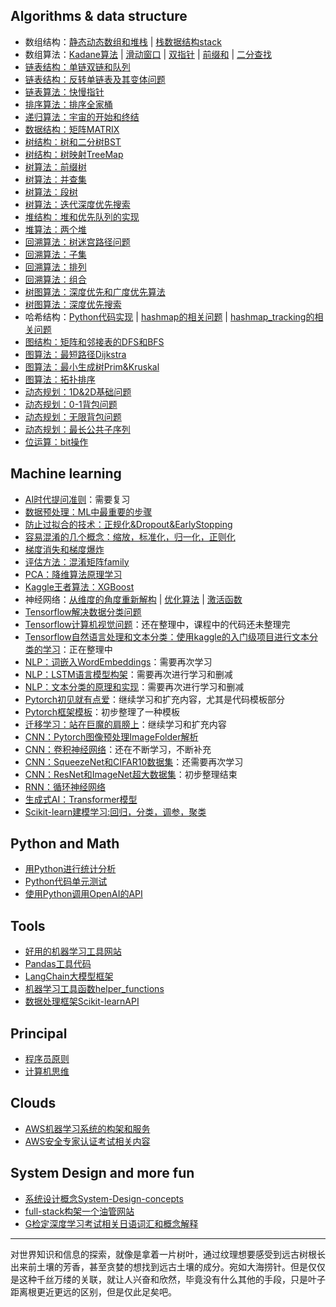 ## Algorithms & data structure

- 数组结构：[静态动态数组和堆栈](algo/arrays.md) | [栈数据结构stack](algo/stack.md)
- 数组算法：[Kadane算法](algo/kadane.md) | [滑动窗口](algo/sliding-window.md) | [双指针](algo/two-pointers.md) | [前缀和](algo/prefix-sums.md) | [二分查找](algo/binarysearch.md)
- [链表结构：单链双链和队列](algo/linkedlist.md)
- [链表结构：反转单链表及其变体问题](algo/reverse-linkedlist.md)
- [链表算法：快慢指针](algo/fast-slow-pointers.md)
- [排序算法：排序全家桶](algo/sort.md)
- [递归算法：宇宙的开始和终结](algo/recursion.md)
- [数据结构：矩阵MATRIX](algo/matrix.md)
- [树结构：树和二分树BST](algo/binarytree.md)
- [树结构：树映射TreeMap](algo/treemap.md)
- [树算法：前缀树](algo/trie.md)
- [树算法：并查集](algo/union-find.md)
- [树算法：段树](algo/segmenttree.md)
- [树算法：迭代深度优先搜索](algo/iterativedfs.md)
- [堆结构：堆和优先队列的实现](algo/heap.md)
- [堆算法：两个堆](algo/two-heaps.md)
- [回溯算法：树迷宫路径问题](algo/treemaze.md)
- [回溯算法：子集](algo/subsets.md)
- [回溯算法：排列](algo/combinations.md)
- [回溯算法：组合](algo/permutations.md)
- [树图算法：深度优先和广度优先算法](algo/dfsbfs.md)
- [树图算法：深度优先搜索](algo/dfs.md)
- 哈希结构：[Python代码实现](algo/hash.md) | [hashmap的相关问题](algo/hashmap.md) | [hashmap_tracking的相关问题](algo/hashmap_tracking.md)
- [图结构：矩阵和邻接表的DFS和BFS](algo/graphs.md)
- [图算法：最短路径Dijkstra](algo/dijkstra.md)
- [图算法：最小生成树Prim&Kruskal](algo/prim-kruskal.md)
- [图算法：拓扑排序](algo/toplogical-sort.md)
- [动态规划：1D&2D基础问题](algo/dp.md)
- [动态规划：0-1背包问题](algo/01knapsack.md)
- [动态规划：无限背包问题](algo/unboundedknapsack.md)
- [动态规划：最长公共子序列](algo/lcs.md)
- [位运算：bit操作](algo/bit-operations.md)

## Machine learning

- [AI时代提问准则](ml/ai-4-prompt.md)：需要复习
- [数据预处理：ML中最重要的步骤](ml/feature-engineering.md)
- [防止过拟合的技术：正规化&Dropout&EarlyStopping](ml/overfit.md)
- [容易混淆的几个概念：缩放，标准化，归一化，正则化](ml/some-confusion-words.md)
- [梯度消失和梯度爆炸](ml/gradient-problems.md)
- [评估方法：混淆矩阵family](ml/confusion-matrix.md)
- [PCA：降维算法原理学习](ml/pca.md)
- [Kaggle王者算法：XGBoost](ml/xgboost.md)
- 神经网络：[从维度的角度重新解构](ml/nn-the-dim.md) | [优化算法](ml/nn-optimizer.md) | [激活函数](ml/nn-activation.md)
- [Tensorflow解决数据分类问题](ml/tensorflow-classification.md)
- [Tensorflow计算机视觉问题](ml/tensorflow-cv.md)：还在整理中，课程中的代码还未整理完
- [Tensorflow自然语言处理和文本分类：使用kaggle的入门级项目进行文本分类的学习](ml/tensorflow-nlp.md)：正在整理中
- [NLP：词嵌入WordEmbeddings](ml/wordembeddings.md)：需要再次学习
- [NLP：LSTM语言模型构架](ml/lstm-llm.md)：需要再次进行学习和删减
- [NLP：文本分类的原理和实现](ml/text-classification.md)：需要再次进行学习和删减
- [Pytorch初见就有点爱](ml/pytorch-firsttime.md)：继续学习和扩充内容，尤其是代码模板部分
- [Pytorch框架模板](ml/pytorch-template.md)：初步整理了一种模板
- [迁移学习：站在巨魔的肩膀上](ml/transfer-learning.md)：继续学习和扩充内容
- [CNN：Pytorch图像预处理ImageFolder解析](ml/pytorch-imagefolder.md)
- [CNN：卷积神经网络](ml/cnn.md)：还在不断学习，不断补充
- [CNN：SqueezeNet和CIFAR10数据集](ml/squeezenet.md)：还需要再次学习
- [CNN：ResNet和ImageNet超大数据集](ml/resnet.md)：初步整理结束
- [RNN：循环神经网络](ml/rnn.md)
- [生成式AI：Transformer模型](ml/generativeai.md)
- [Scikit-learn建模学习:回归，分类，调参，聚类](ml/scikit-learn-data-modeling.md)

## Python and Math

- [用Python进行统计分析](python/statistics-with-python.md)
- [Python代码单元测试](python/codetest.md)
- [使用Python调用OpenAI的API](ml/open-ai.md)

## Tools

- [好用的机器学习工具网站](tools/tool-site-for-study.md)
- [Pandas工具代码](tools/pandas.md)
- [LangChain大模型框架](tools/langchain.md)
- [机器学习工具函数helper_functions](tools/ml-helper-functions.md)
- [数据处理框架Scikit-learnAPI](tools/feature-selection-sklearn.md)

## Principal

- [程序员原则](principals/whats-not-change.md)
- [计算机思维](principals/computeritize.md)

## Clouds
- [AWS机器学习系统的构架和服务](clouds/aws-with-ml.md)
- [AWS安全专家认证考试相关内容](clouds/aws-with-security.md)


## System Design and more fun

- [系统设计概念System-Design-concepts](morefun/system-design.md)
- [full-stack构架一个油管网站](morefun/youtube-clone.md)
- [G检定深度学习考试相关日语词汇和概念解释](morefun/gtest.md)


---

对世界知识和信息的探索，就像是拿着一片树叶，通过纹理想要感受到远古树根长出来前土壤的芳香，甚至贪婪的想找到远古土壤的成分。宛如大海捞针。但是仅仅是这种千丝万缕的关联，就让人兴奋和欣然，毕竟没有什么其他的手段，只是叶子距离根更近更远的区别，但是仅此足矣吧。
